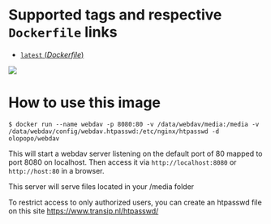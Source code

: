# Supported tags and respective `Dockerfile` links

-	[`latest` (*Dockerfile*)](https://github.com/mlorenzo-stratio/docker-nginx-webdav/blob/master/Dockerfile)

[![](https://badge.imagelayers.io/sashgorokhov/webdav:latest.svg)](https://imagelayers.io/?images=sashgorokhov/webdav:latest 'Get your own badge on imagelayers.io')

# How to use this image

```console
$ docker run --name webdav -p 8080:80 -v /data/webdav/media:/media -v /data/webdav/config/webdav.htpasswd:/etc/nginx/htpasswd -d olopopo/webdav
```
This will start a webdav server listening on the default port of 80 mapped to port 8080 on localhost.
Then access it via `http://localhost:8080` or `http://host:80` in a browser.

This server will serve files located in your /media folder

To restrict access to only authorized users, you can create an htpasswd file on this site https://www.transip.nl/htpasswd/ 
